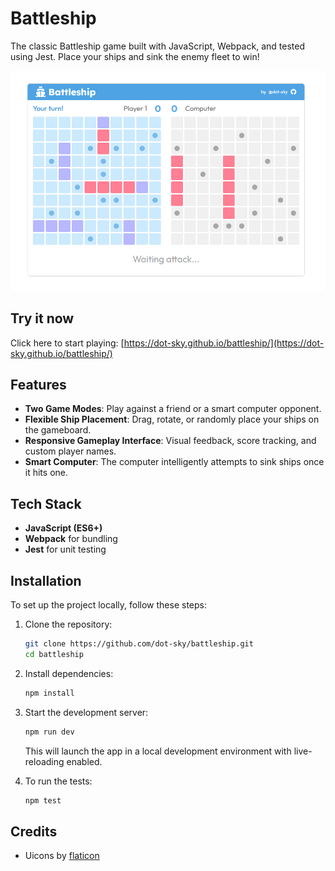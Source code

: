 # Battleship

The classic Battleship game built with JavaScript, Webpack, and tested using Jest. Place your ships and sink the enemy fleet to win!

![Battleship game screenshot](./docs/img/battleship.png)

## Try it now

Click here to start playing: [https://dot-sky.github.io/battleship/](https://dot-sky.github.io/battleship/)

## Features

- **Two Game Modes**: Play against a friend or a smart computer opponent.
- **Flexible Ship Placement**: Drag, rotate, or randomly place your ships on the gameboard.
- **Responsive Gameplay Interface**: Visual feedback, score tracking, and custom player names.
- **Smart Computer**: The computer intelligently attempts to sink ships once it hits one.

## Tech Stack

- **JavaScript (ES6+)**
- **Webpack** for bundling
- **Jest** for unit testing

## Installation

To set up the project locally, follow these steps:

1. Clone the repository:

   ```sh
   git clone https://github.com/dot-sky/battleship.git
   cd battleship
   ```

2. Install dependencies:

   ```sh
   npm install
   ```

3. Start the development server:

   ```sh
   npm run dev
   ```

   This will launch the app in a local development environment with live-reloading enabled.

4. To run the tests:
   ```sh
   npm test
   ```

## Credits

- Uicons by [flaticon](https://www.flaticon.com/uicons)
